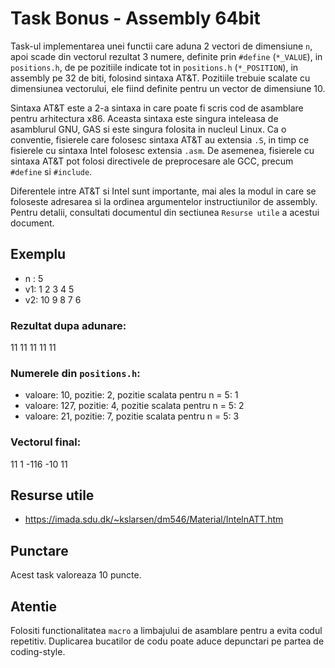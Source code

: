 # Task Bonus - Assembly 64bit

Task-ul implementarea unei functii care aduna 2 vectori de dimensiune `n`, apoi scade din vectorul rezultat 3 numere, definite prin `#define` (`*_VALUE`), in `positions.h`, de pe pozitiile indicate tot in `positions.h` (`*_POSITION`), in assembly pe 32 de biti, folosind sintaxa AT&T. Pozitiile trebuie scalate cu dimensiunea vectorului, ele fiind definite pentru un vector de dimensiune 10.

Sintaxa AT&T este a 2-a sintaxa in care poate fi scris cod de asamblare pentru arhitectura x86. Aceasta sintaxa este singura inteleasa de asamblurul GNU, GAS si este singura folosita in nucleul Linux. Ca o conventie, fisierele care folosesc sintaxa AT&T au extensia `.S`, in timp ce fisierele cu sintaxa Intel folosesc extensia `.asm`. De asemenea, fisierele cu sintaxa AT&T pot folosi directivele de preprocesare ale GCC, precum `#define` si `#include`.

Diferentele intre AT&T si Intel sunt importante, mai ales la modul in care se foloseste adresarea si la ordinea argumentelor instructiunilor de assembly. Pentru detalii, consultati documentul din sectiunea `Resurse utile` a acestui document.

## Exemplu
- n : 5
- v1: 1 2 3 4 5
- v2: 10 9 8 7 6

### Rezultat dupa adunare:
11 11 11 11 11

### Numerele din `positions.h`:
- valoare: 10, pozitie: 2, pozitie scalata pentru n = 5: 1
- valoare: 127, pozitie: 4, pozitie scalata pentru n = 5: 2
- valoare: 21, pozitie: 7, pozitie scalata pentru n = 5: 3

### Vectorul final:
11 1 -116 -10 11

## Resurse utile
- https://imada.sdu.dk/~kslarsen/dm546/Material/IntelnATT.htm

## Punctare

Acest task valoreaza 10 puncte.

## Atentie

Folositi functionalitatea `macro` a limbajului de asamblare pentru a evita codul repetitiv.
Duplicarea bucatilor de codu poate aduce depunctari pe partea de coding-style.
